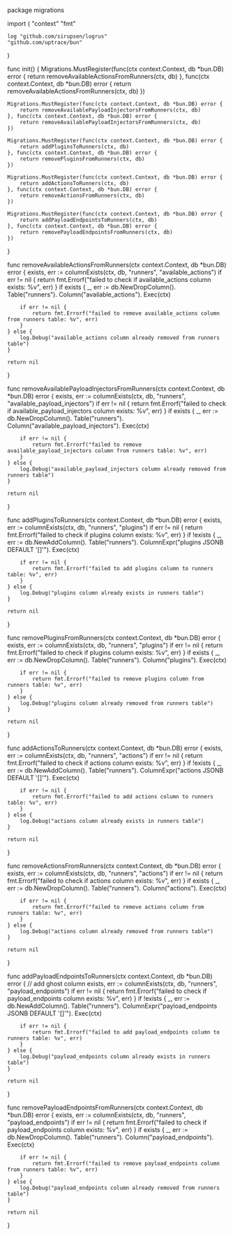 package migrations

import (
	"context"
	"fmt"

	log "github.com/sirupsen/logrus"
	"github.com/uptrace/bun"
)

func init() {
	Migrations.MustRegister(func(ctx context.Context, db *bun.DB) error {
		return removeAvailableActionsFromRunners(ctx, db)
	}, func(ctx context.Context, db *bun.DB) error {
		return removeAvailableActionsFromRunners(ctx, db)
	})

	Migrations.MustRegister(func(ctx context.Context, db *bun.DB) error {
		return removeAvailablePayloadInjectorsFromRunners(ctx, db)
	}, func(ctx context.Context, db *bun.DB) error {
		return removeAvailablePayloadInjectorsFromRunners(ctx, db)
	})

	Migrations.MustRegister(func(ctx context.Context, db *bun.DB) error {
		return addPluginsToRunners(ctx, db)
	}, func(ctx context.Context, db *bun.DB) error {
		return removePluginsFromRunners(ctx, db)
	})

	Migrations.MustRegister(func(ctx context.Context, db *bun.DB) error {
		return addActionsToRunners(ctx, db)
	}, func(ctx context.Context, db *bun.DB) error {
		return removeActionsFromRunners(ctx, db)
	})

	Migrations.MustRegister(func(ctx context.Context, db *bun.DB) error {
		return addPayloadEndpointsToRunners(ctx, db)
	}, func(ctx context.Context, db *bun.DB) error {
		return removePayloadEndpointsFromRunners(ctx, db)
	})
}

func removeAvailableActionsFromRunners(ctx context.Context, db *bun.DB) error {
	exists, err := columnExists(ctx, db, "runners", "available_actions")
	if err != nil {
		return fmt.Errorf("failed to check if available_actions column exists: %v", err)
	}
	if exists {
		_, err := db.NewDropColumn().
			Table("runners").
			Column("available_actions").
			Exec(ctx)

		if err != nil {
			return fmt.Errorf("failed to remove available_actions column from runners table: %v", err)
		}
	} else {
		log.Debug("available_actions column already removed from runners table")
	}

	return nil
}

func removeAvailablePayloadInjectorsFromRunners(ctx context.Context, db *bun.DB) error {
	exists, err := columnExists(ctx, db, "runners", "available_payload_injectors")
	if err != nil {
		return fmt.Errorf("failed to check if available_payload_injectors column exists: %v", err)
	}
	if exists {
		_, err := db.NewDropColumn().
			Table("runners").
			Column("available_payload_injectors").
			Exec(ctx)

		if err != nil {
			return fmt.Errorf("failed to remove available_payload_injectors column from runners table: %v", err)
		}
	} else {
		log.Debug("available_payload_injectors column already removed from runners table")
	}

	return nil
}

func addPluginsToRunners(ctx context.Context, db *bun.DB) error {
	exists, err := columnExists(ctx, db, "runners", "plugins")
	if err != nil {
		return fmt.Errorf("failed to check if plugins column exists: %v", err)
	}
	if !exists {
		_, err := db.NewAddColumn().
			Table("runners").
			ColumnExpr("plugins JSONB DEFAULT '[]'").
			Exec(ctx)

		if err != nil {
			return fmt.Errorf("failed to add plugins column to runners table: %v", err)
		}
	} else {
		log.Debug("plugins column already exists in runners table")
	}

	return nil
}

func removePluginsFromRunners(ctx context.Context, db *bun.DB) error {
	exists, err := columnExists(ctx, db, "runners", "plugins")
	if err != nil {
		return fmt.Errorf("failed to check if plugins column exists: %v", err)
	}
	if exists {
		_, err := db.NewDropColumn().
			Table("runners").
			Column("plugins").
			Exec(ctx)

		if err != nil {
			return fmt.Errorf("failed to remove plugins column from runners table: %v", err)
		}
	} else {
		log.Debug("plugins column already removed from runners table")
	}

	return nil
}

func addActionsToRunners(ctx context.Context, db *bun.DB) error {
	exists, err := columnExists(ctx, db, "runners", "actions")
	if err != nil {
		return fmt.Errorf("failed to check if actions column exists: %v", err)
	}
	if !exists {
		_, err := db.NewAddColumn().
			Table("runners").
			ColumnExpr("actions JSONB DEFAULT '[]'").
			Exec(ctx)

		if err != nil {
			return fmt.Errorf("failed to add actions column to runners table: %v", err)
		}
	} else {
		log.Debug("actions column already exists in runners table")
	}

	return nil
}

func removeActionsFromRunners(ctx context.Context, db *bun.DB) error {
	exists, err := columnExists(ctx, db, "runners", "actions")
	if err != nil {
		return fmt.Errorf("failed to check if actions column exists: %v", err)
	}
	if exists {
		_, err := db.NewDropColumn().
			Table("runners").
			Column("actions").
			Exec(ctx)

		if err != nil {
			return fmt.Errorf("failed to remove actions column from runners table: %v", err)
		}
	} else {
		log.Debug("actions column already removed from runners table")
	}

	return nil
}

func addPayloadEndpointsToRunners(ctx context.Context, db *bun.DB) error {
	// add ghost column
	exists, err := columnExists(ctx, db, "runners", "payload_endpoints")
	if err != nil {
		return fmt.Errorf("failed to check if payload_endpoints column exists: %v", err)
	}
	if !exists {
		_, err := db.NewAddColumn().
			Table("runners").
			ColumnExpr("payload_endpoints JSONB DEFAULT '[]'").
			Exec(ctx)

		if err != nil {
			return fmt.Errorf("failed to add payload_endpoints column to runners table: %v", err)
		}
	} else {
		log.Debug("payload_endpoints column already exists in runners table")
	}

	return nil
}

func removePayloadEndpointsFromRunners(ctx context.Context, db *bun.DB) error {
	exists, err := columnExists(ctx, db, "runners", "payload_endpoints")
	if err != nil {
		return fmt.Errorf("failed to check if payload_endpoints column exists: %v", err)
	}
	if exists {
		_, err := db.NewDropColumn().
			Table("runners").
			Column("payload_endpoints").
			Exec(ctx)

		if err != nil {
			return fmt.Errorf("failed to remove payload_endpoints column from runners table: %v", err)
		}
	} else {
		log.Debug("payload_endpoints column already removed from runners table")
	}

	return nil
}
